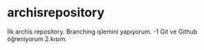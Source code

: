 # archisrepository
İlk archis repository.
Branching işlemini yapıyorum. -1
Git ve Github öğreniyorum 2.kısım.